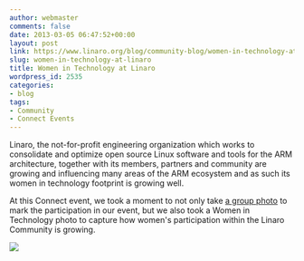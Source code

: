 ```yaml
---
author: webmaster
comments: false
date: 2013-03-05 06:47:52+00:00
layout: post
link: https://www.linaro.org/blog/community-blog/women-in-technology-at-linaro/
slug: women-in-technology-at-linaro
title: Women in Technology at Linaro
wordpress_id: 2535
categories:
- blog
tags:
- Community
- Connect Events
---
```


Linaro, the not-for-profit engineering organization which works to consolidate   and optimize open source Linux software and tools for the ARM   architecture, together with its members, partners and community are growing and influencing many areas of the ARM ecosystem and as such its women in technology footprint is growing well.

At this Connect event, we took a moment to not only take [a group photo](http://www.linaro.org/2013/03/05/linaro-connect-asia-2013-group-photo/) to mark the participation in our event, but we also took a Women in Technology photo to capture how women's participation within the Linaro Community is growing.

[![](http://www.linaro.org/wp-content/uploads/2013/03/LCA13-Women-a-300x199.jpg)](http://www.linaro.org/wp-content/uploads/2013/03/LCA13-Women-a.jpg)
